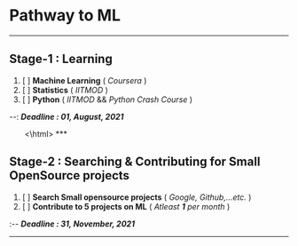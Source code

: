 # Pathway to ML
***
## Stage-1 :  Learning

1. [ ] **Machine Learning** ( _Coursera_ )
2. [ ] **Statistics** ( _IITMOD_ )
3. [ ] **Python** ( _IITMOD_  &&  _Python Crash Course_ )

--: ***Deadline : 01, August, 2021***
<html>
  &nbsp;&nbsp;&nbsp;&nbsp;&nbsp;&nbsp;
<\html>
***

## Stage-2 :  Searching & Contributing for Small OpenSource projects

1. [ ] **Search Small opensource projects** ( _Google, Github,...etc._ )
2. [ ] **Contribute to 5 projects on ML** ( _Atleast **1** per month_ )

:-- ***Deadline : 31, November, 2021***
***
